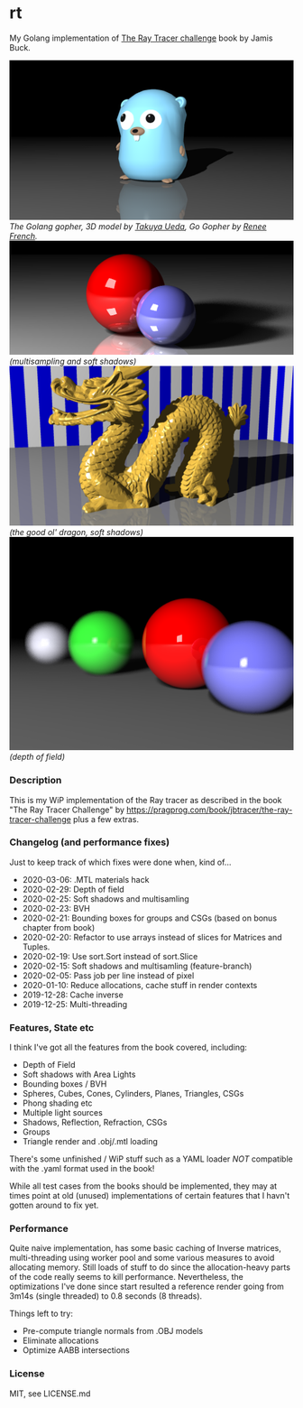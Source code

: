 # rt
My Golang implementation of [The Ray Tracer challenge](https://pragprog.com/book/jbtracer/the-ray-tracer-challenge) book by Jamis Buck.

![image](renders/gopher.png)
_The Golang gopher, 3D model by [Takuya Ueda](https://twitter.com/tenntenn), Go Gopher by [Renee French](http://reneefrench.blogspot.com/)._
![image](renders/reference-highres-multisample-4x4-2depth-floor-refl.png)
_(multisampling and soft shadows)_
![image](renders/dragon1080.png)
_(the good ol' dragon, soft shadows)_
![image](renders/dof-smaller-aperture-128.png)
_(depth of field)_

### Description
This is my WiP implementation of the Ray tracer as described in the book "The Ray Tracer Challenge" by https://pragprog.com/book/jbtracer/the-ray-tracer-challenge plus a few extras.

### Changelog (and performance fixes)
Just to keep track of which fixes were done when, kind of...

- 2020-03-06: .MTL materials hack
- 2020-02-29: Depth of field
- 2020-02-25: Soft shadows and multisamling
- 2020-02-23: BVH
- 2020-02-21: Bounding boxes for groups and CSGs (based on bonus chapter from book)
- 2020-02-20: Refactor to use arrays instead of slices for Matrices and Tuples.
- 2020-02-19: Use sort.Sort instead of sort.Slice
- 2020-02-15: Soft shadows and multisamling (feature-branch)
- 2020-02-05: Pass job per line instead of pixel
- 2020-01-10: Reduce allocations, cache stuff in render contexts
- 2019-12-28: Cache inverse
- 2019-12-25: Multi-threading

### Features, State etc
I think I've got all the features from the book covered, including:

- Depth of Field
- Soft shadows with Area Lights
- Bounding boxes / BVH
- Spheres, Cubes, Cones, Cylinders, Planes, Triangles, CSGs
- Phong shading etc
- Multiple light sources
- Shadows, Reflection, Refraction, CSGs
- Groups
- Triangle render and .obj/.mtl loading 

There's some unfinished / WiP stuff such as a YAML loader _NOT_ compatible with the .yaml format used in the book!

While all test cases from the books should be implemented, they may at times point at old (unused) implementations of certain features that I havn't gotten around to fix yet.

### Performance
Quite naive implementation, has some basic caching of Inverse matrices, multi-threading using worker pool and some various measures to avoid allocating memory. Still loads of stuff to do since the allocation-heavy parts of the code really seems to kill performance. Nevertheless, the optimizations I've done since start resulted a reference render going from 3m14s (single threaded) to 0.8 seconds (8 threads).

Things left to try:
- Pre-compute triangle normals from .OBJ models
- Eliminate allocations
- Optimize AABB intersections

### License 
MIT, see LICENSE.md
